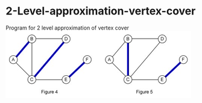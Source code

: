 # 2-Level-approximation-vertex-cover
Program for 2 level approximation of vertex cover
<img src="./figure1.jpg"></img>

